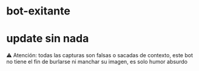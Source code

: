 # bot-exitante
# update sin nada
⚠️ Atención: todas las capturas son falsas o sacadas de contexto, este bot no tiene el fin de burlarse ni manchar su imagen, es solo humor absurdo
